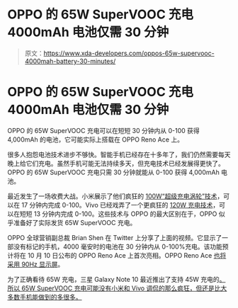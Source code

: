 # OPPO 的 65W SuperVOOC 充电 4000mAh 电池仅需 30 分钟

> 原文：<https://www.xda-developers.com/oppos-65w-supervooc-4000mah-battery-30-minutes/>

# OPPO 的 65W SuperVOOC 充电 4000mAh 电池仅需 30 分钟

OPPO 的 65W SuperVOOC 充电可以在短短 30 分钟内从 0-100 获得 4,000mAh 的电池，它可能实际上搭载在 OPPO Reno Ace 上。

很多人抱怨电池技术进步不够快。智能手机已经存在十多年了，我们仍然需要每天晚上给它们充电。虽然手机可能无法持续多天，但充电技术已经发展得更快了。OPPO 的 65W SuperVOOC 充电只需 30 分钟就能从 0-100 获得 4,000mAh 电池。

最近发生了一场收费大战。小米展示了他们疯狂的 [100W“超级充电涡轮”技术](https://www.xda-developers.com/xiaomi-demos-100w-super-charge-turbo/)，可以在 17 分钟内完成 0-100。Vivo 已经戏弄了一个更疯狂的 [120W 充电技术](https://www.xda-developers.com/vivo-120w-super-flashcharge-teaser/)，可以在短短 13 分钟内完成 0-100。这些技术与 OPPO 的最大区别在于，OPPO 似乎准备好了实际发货 65W SuperVOOC 充电。

OPPO 全球营销副总裁 Brian Shen 在 Twitter 上分享了上面的视频。它显示了一部没有标记的手机，4000 毫安时的电池在 30 分钟内从 0-100%充电。该功能预计将在 10 月 10 日公布的 OPPO Reno Ace 上首次亮相。OPPO Reno Ace [也将采用 90Hz 显示屏](https://www.xda-developers.com/oppo-and-realme-90hz-display-smartphone/)。

为了正确看待 65W 充电，三星 Galaxy Note 10 最近推出了支持 45W 充电的[。所以 65W SuperVOOC 充电可能没有小米和 Vivo 调侃的那么疯狂，但还是比大多数手机能做到的多很多。](https://www.xda-developers.com/samsung-galaxy-note-10-specs-features-price-availability/)
